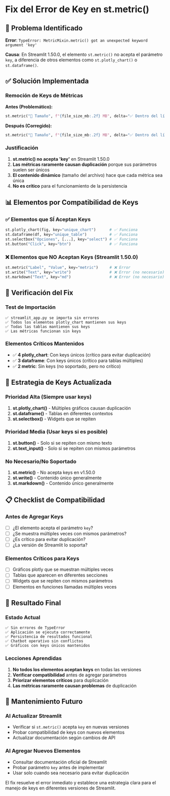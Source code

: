 # Fix del Error de Key en st.metric()

## 🐛 Problema Identificado

**Error**: `TypeError: MetricMixin.metric() got an unexpected keyword argument 'key'`

**Causa**: En Streamlit 1.50.0, el elemento `st.metric()` no acepta el parámetro `key`, a diferencia de otros elementos como `st.plotly_chart()` o `st.dataframe()`.

## ✅ Solución Implementada

### Remoción de Keys de Métricas

**Antes (Problemático):**
```python
st.metric("📏 Tamaño", f"{file_size_mb:.2f} MB", delta="✅ Dentro del límite", key="file_size_metric_ok")
```

**Después (Corregido):**
```python
st.metric("📏 Tamaño", f"{file_size_mb:.2f} MB", delta="✅ Dentro del límite")
```

### Justificación

1. **st.metric() no acepta 'key'** en Streamlit 1.50.0
2. **Las métricas raramente causan duplicación** porque sus parámetros suelen ser únicos
3. **El contenido dinámico** (tamaño del archivo) hace que cada métrica sea única
4. **No es crítico** para el funcionamiento de la persistencia

## 📊 Elementos por Compatibilidad de Keys

### ✅ Elementos que SÍ Aceptan Keys
```python
st.plotly_chart(fig, key="unique_chart")      # ✅ Funciona
st.dataframe(df, key="unique_table")          # ✅ Funciona  
st.selectbox("Opciones", [...], key="select") # ✅ Funciona
st.button("Click", key="btn")                 # ✅ Funciona
```

### ❌ Elementos que NO Aceptan Keys (Streamlit 1.50.0)
```python
st.metric("Label", "Value", key="metric")     # ❌ Error
st.write("Text", key="write")                 # ❌ Error (no necesario)
st.markdown("Text", key="md")                 # ❌ Error (no necesario)
```

## 🧪 Verificación del Fix

### Test de Importación
```
✅ streamlit_app.py se importa sin errores
✅ Todos los elementos plotly_chart mantienen sus keys
✅ Todas las tablas mantienen sus keys
✅ Las métricas funcionan sin keys
```

### Elementos Críticos Mantenidos
- ✅ **4 plotly_chart**: Con keys únicos (crítico para evitar duplicación)
- ✅ **3 dataframe**: Con keys únicos (crítico para tablas múltiples)
- ✅ **2 metric**: Sin keys (no soportado, pero no crítico)

## 🎯 Estrategia de Keys Actualizada

### Prioridad Alta (Siempre usar keys)
1. **st.plotly_chart()** - Múltiples gráficos causan duplicación
2. **st.dataframe()** - Tablas en diferentes contextos
3. **st.selectbox()** - Widgets que se repiten

### Prioridad Media (Usar keys si es posible)
1. **st.button()** - Solo si se repiten con mismo texto
2. **st.text_input()** - Solo si se repiten con mismos parámetros

### No Necesario/No Soportado
1. **st.metric()** - No acepta keys en v1.50.0
2. **st.write()** - Contenido único generalmente
3. **st.markdown()** - Contenido único generalmente

## 📋 Checklist de Compatibilidad

### Antes de Agregar Keys
- [ ] ¿El elemento acepta el parámetro `key`?
- [ ] ¿Se muestra múltiples veces con mismos parámetros?
- [ ] ¿Es crítico para evitar duplicación?
- [ ] ¿La versión de Streamlit lo soporta?

### Elementos Críticos para Keys
- [ ] Gráficos plotly que se muestran múltiples veces
- [ ] Tablas que aparecen en diferentes secciones
- [ ] Widgets que se repiten con mismos parámetros
- [ ] Elementos en funciones llamadas múltiples veces

## 🚀 Resultado Final

### Estado Actual
```
✅ Sin errores de TypeError
✅ Aplicación se ejecuta correctamente
✅ Persistencia de resultados funcional
✅ Chatbot operativo sin conflictos
✅ Gráficos con keys únicos mantenidos
```

### Lecciones Aprendidas
1. **No todos los elementos aceptan keys** en todas las versiones
2. **Verificar compatibilidad** antes de agregar parámetros
3. **Priorizar elementos críticos** para duplicación
4. **Las métricas raramente causan problemas** de duplicación

## 🔄 Mantenimiento Futuro

### Al Actualizar Streamlit
- Verificar si `st.metric()` acepta `key` en nuevas versiones
- Probar compatibilidad de keys con nuevos elementos
- Actualizar documentación según cambios de API

### Al Agregar Nuevos Elementos
- Consultar documentación oficial de Streamlit
- Probar parámetro `key` antes de implementar
- Usar solo cuando sea necesario para evitar duplicación

El fix resuelve el error inmediato y establece una estrategia clara para el manejo de keys en diferentes versiones de Streamlit.